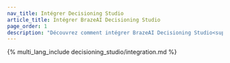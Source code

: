 ```yaml
---
nav_title: Intégrer Decisioning Studio
article_title: Intégrer BrazeAI Decisioning Studio
page_order: 1
description: "Découvrez comment intégrer BrazeAI Decisioning Studio<sup>TM</sup> dans Braze et travaillez en partenariat avec l'équipe des services experts en intelligence artificielle pour créer des agents qui appliquent l'IA à la prise de décisions individualisées afin d'améliorer vos indicateurs clés."
---
```


{% multi_lang_include decisioning_studio/integration.md %}
